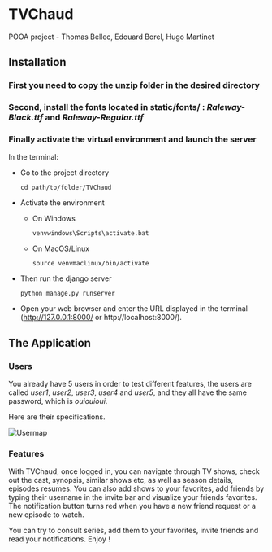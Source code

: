 # TVChaud

POOA project - Thomas Bellec, Edouard Borel, Hugo Martinet

## Installation

### First you need to copy the unzip folder in the desired directory

### Second, install the fonts located in __static/fonts/__ : *Raleway-Black.ttf* and *Raleway-Regular.ttf*

### Finally activate the virtual environment and launch the server
In the terminal:
* Go to the project directory
    ```
    cd path/to/folder/TVChaud
    ```

* Activate the environment
    * On Windows
        ```
        venvwindows\Scripts\activate.bat
        ```
    * On MacOS/Linux
        ```
        source venvmaclinux/bin/activate
        ```
* Then run the django server
    ```
    python manage.py runserver
    ```

* Open your web browser and enter the URL displayed in the terminal (http://127.0.0.1:8000/ or http://localhost:8000/).


## The Application

### Users

You already have 5 users in order to test different features, the users are called *user1*, *user2*, *user3*, *user4* and *user5*, and they all have the same password, which is *ouiouioui*.

Here are their specifications.

![Usermap](usermap.png)

### Features

With TVChaud, once logged in, you can navigate through TV shows, check out the cast, synopsis, similar shows etc, as well as season details, episodes resumes. You can also add shows to your favorites, add friends by typing their username in the invite bar and visualize your friends favorites. The notification button turns red when you have a new friend request or a new episode to watch.

You can try to consult series, add them to your favorites, invite friends and read your notifications. Enjoy !